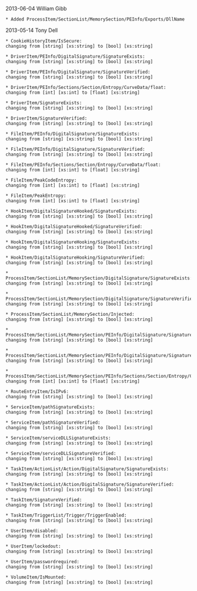 2013-06-04  William Gibb  <william d0t gibb a t mandiant d0t com>

    * Added ProcessItem/SectionList/MemorySection/PEInfo/Exports/DllName

2013-05-14  Tony Dell  <tony d0t dell a t mandiant d0t com>

    * CookieHistoryItem/IsSecure: 
    changing from [string] [xs:string] to [bool] [xs:string]

    * DriverItem/PEInfo/DigitalSignature/SignatureExists: 
    changing from [string] [xs:string] to [bool] [xs:string]

    * DriverItem/PEInfo/DigitalSignature/SignatureVerified: 
    changing from [string] [xs:string] to [bool] [xs:string]

    * DriverItem/PEInfo/Sections/Section/Entropy/CurveData/float: 
    changing from [int] [xs:int] to [float] [xs:string]

    * DriverItem/SignatureExists: 
    changing from [string] [xs:string] to [bool] [xs:string]

    * DriverItem/SignatureVerified: 
    changing from [string] [xs:string] to [bool] [xs:string]

    * FileItem/PEInfo/DigitalSignature/SignatureExists: 
    changing from [string] [xs:string] to [bool] [xs:string]

    * FileItem/PEInfo/DigitalSignature/SignatureVerified: 
    changing from [string] [xs:string] to [bool] [xs:string]

    * FileItem/PEInfo/Sections/Section/Entropy/CurveData/float: 
    changing from [int] [xs:int] to [float] [xs:string]

    * FileItem/PeakCodeEntropy: 
    changing from [int] [xs:int] to [float] [xs:string]

    * FileItem/PeakEntropy: 
    changing from [int] [xs:int] to [float] [xs:string]

    * HookItem/DigitalSignatureHooked/SignatureExists: 
    changing from [string] [xs:string] to [bool] [xs:string]

    * HookItem/DigitalSignatureHooked/SignatureVerified: 
    changing from [string] [xs:string] to [bool] [xs:string]

    * HookItem/DigitalSignatureHooking/SignatureExists: 
    changing from [string] [xs:string] to [bool] [xs:string]

    * HookItem/DigitalSignatureHooking/SignatureVerified: 
    changing from [string] [xs:string] to [bool] [xs:string]

    * ProcessItem/SectionList/MemorySection/DigitalSignature/SignatureExists: 
    changing from [string] [xs:string] to [bool] [xs:string]

    * ProcessItem/SectionList/MemorySection/DigitalSignature/SignatureVerified: 
    changing from [string] [xs:string] to [bool] [xs:string]

    * ProcessItem/SectionList/MemorySection/Injected: 
    changing from [string] [xs:string] to [bool] [xs:string]

    * ProcessItem/SectionList/MemorySection/PEInfo/DigitalSignature/SignatureExists: 
    changing from [string] [xs:string] to [bool] [xs:string]

    * ProcessItem/SectionList/MemorySection/PEInfo/DigitalSignature/SignatureVerified: 
    changing from [string] [xs:string] to [bool] [xs:string]

    * ProcessItem/SectionList/MemorySection/PEInfo/Sections/Section/Entropy/CurveData/float: 
    changing from [int] [xs:int] to [float] [xs:string]

    * RouteEntryItem/IsIPv6: 
    changing from [string] [xs:string] to [bool] [xs:string]

    * ServiceItem/pathSignatureExists: 
    changing from [string] [xs:string] to [bool] [xs:string]

    * ServiceItem/pathSignatureVerified: 
    changing from [string] [xs:string] to [bool] [xs:string]

    * ServiceItem/serviceDLLSignatureExists: 
    changing from [string] [xs:string] to [bool] [xs:string]

    * ServiceItem/serviceDLLSignatureVerified: 
    changing from [string] [xs:string] to [bool] [xs:string]

    * TaskItem/ActionList/Action/DigitalSignature/SignatureExists: 
    changing from [string] [xs:string] to [bool] [xs:string]

    * TaskItem/ActionList/Action/DigitalSignature/SignatureVerified: 
    changing from [string] [xs:string] to [bool] [xs:string]

    * TaskItem/SignatureVerified: 
    changing from [string] [xs:string] to [bool] [xs:string]

    * TaskItem/TriggerList/Trigger/TriggerEnabled: 
    changing from [string] [xs:string] to [bool] [xs:string]

    * UserItem/disabled: 
    changing from [string] [xs:string] to [bool] [xs:string]

    * UserItem/lockedout: 
    changing from [string] [xs:string] to [bool] [xs:string]

    * UserItem/passwordrequired: 
    changing from [string] [xs:string] to [bool] [xs:string]

    * VolumeItem/IsMounted: 
    changing from [string] [xs:string] to [bool] [xs:string]